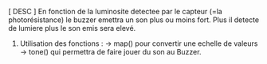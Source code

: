 [ DESC ] En fonction de la luminosite detectee par le capteur (=la photorésistance) le buzzer emettra un son plus ou moins fort. Plus il detecte de lumiere plus le son emis sera elevé.

1. Utilisation des fonctions :
	-> map() pour convertir une echelle de valeurs
	-> tone() qui permettra de faire jouer du son au Buzzer.